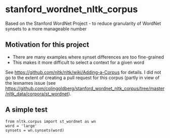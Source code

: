 # stanford_wordnet_nltk_corpus
Based on the Stanford WordNet Project - to reduce granularity of WordNet synsets to a more manageable number

## Motivation for this project
- There are many examples where synset differences are too fine-grained
- This makes it more difficult to select a context for a given word

See https://github.com/nltk/nltk/wiki/Adding-a-Corpus for details. I did not go to the extent of creating a pull request for this corpus (partly in view of the lexnames issue (see https://github.com/colingoldberg/stanford_wordnet_nltk_corpus/tree/master/nltk_data/corpora/st_wordnet).

## A simple test
```
from nltk.corpus import st_wordnet as wn
word = 'large'
synsets = wn.synsets(word)
```
